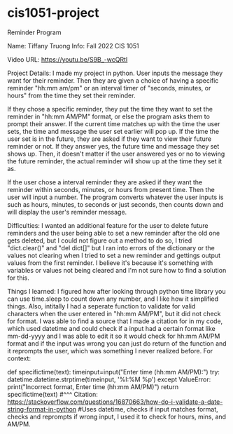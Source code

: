 # cis1051-project
Reminder Program

Name: Tiffany Truong
Info: Fall 2022 CIS 1051

Video URL: https://youtu.be/S9B_-wcQRtI

Project Details:
I made my project in python. User inputs the message they want for their reminder. Then they are given a choice of having a specific reminder "hh:mm am/pm" or an interval timer of "seconds, minutes, or hours" from the time they set their reminder. 

If they chose a specific reminder, they put the time they want to set the reminder in "hh:mm AM/PM" format, or else the program asks them to prompt their answer. If the current time matches up with the time the user sets, the time and message the user set earlier will pop up. If the time the user set is in the future, they are asked if they want to view their future reminder or not. If they answer yes, the future time and message they set shows up. Then, it doesn't matter if the user answered yes or no to viewing the future reminder, the actual reminder will show up at the time they set it as.

If the user chose a interval reminder they are asked if they want the reminder within seconds, minutes, or hours from present time. Then the user will input a number. The program converts whatever the user inputs is such as hours, minutes, to seconds or just seconds, then counts down and will display the user's reminder message.

Difficulties:
I wanted an additional feature for the user to delete future reminders and the user being able to set a new reminder after the old one gets deleted, but I could not figure out a method to do so, I tried "dict.clear()" and "del dict[]" but I ran into errors of the dictionary or the values not clearing when I tried to set a new reminder and gettings output values from the first reminder. I believe it's because it's something with variables or values not being cleared and I'm not sure how to find a solution for this.

Things I learned:
I figured how after looking through python time library you can use time.sleep to count down any number, and I like how it simplified things. Also, intitally I had a seperate function to validate for valid characters when the user entered in "hh:mm AM/PM", but it did not check for format. I was able to find a source that I made a citation for in my code, which used datetime and could check if a input had a certain format like mm-dd-yyyy and I was able to edit it so it would check for hh:mm AM/PM format and if the input was wrong you can just do return of the function and it reprompts the user, which was something I never realized before. For context:

def specifictime(text):
    timeinput=input("Enter time (hh:mm AM/PM):")
    try:
        datetime.datetime.strptime(timeinput, '%I:%M %p')
    except ValueError:
        print("Incorrect format, Enter time (hh:mm AM/PM)")
        return specifictime(text)
#^^^ Citation: https://stackoverflow.com/questions/16870663/how-do-i-validate-a-date-string-format-in-python 
#Uses datetime, checks if input matches format, checks and reprompts if wrong input, I used it to check for hours, mins, and AM/PM.
